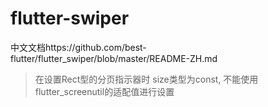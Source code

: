 # flutter-swiper

中文文档https://github.com/best-flutter/flutter_swiper/blob/master/README-ZH.md

> 在设置Rect型的分页指示器时 size类型为const, 不能使用flutter_screenutil的适配值进行设置

